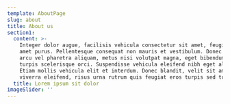 ```yaml
---
template: AboutPage
slug: about
title: About us
section1:
  content: >-
    Integer dolor augue, facilisis vehicula consectetur sit amet, feugiat sit
    amet purus. Pellentesque consequat non mauris et vestibulum. Donec blandit,
    arcu vel pharetra aliquam, metus nisi volutpat magna, eget bibendum ex
    turpis scelerisque orci. Suspendisse vehicula eleifend nibh eget aliquam.
    Etiam mollis vehicula elit et interdum. Donec blandit, velit sit amet
    viverra eleifend, risus urna rutrum quis feugiat eros turpis sed turpis.
  title: Lorem ipsum sit dolor
imageSlider: ''
---
```


